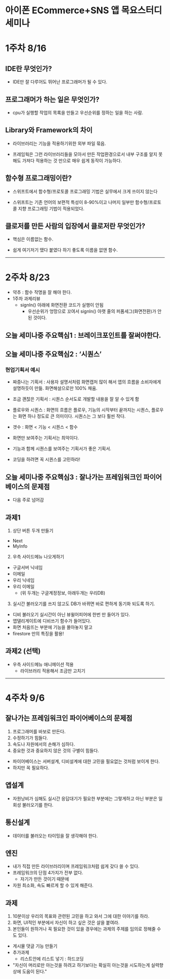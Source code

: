 # 아이폰 ECommerce+SNS 앱 목요스터디세미나

# 1주차 8/16

## IDE란 무엇인가?

- IDE만 잘 다루어도 뛰어난 프로그래머가 될 수 있다.

## 프로그래머가 하는 일은 무엇인가?

- cpu가 실행할 작업의 목록을 만들고 우선순위를 정하는 일을 하는 사람.

## Library와 Framework의 차이

- 라이브러리는 기능을 적용하기위한 외부 파일 묶음.

- 프레임웍은 그런 라이브러리들을 모아서 만든 작업환경으로서 내부 구조를 알지 못해도 가져다 적용하는 것 만으로 매우 쉽게 동작이 가능하다.

## 함수형 프로그래밍이란?

- 스위프트에서 함수형/프로토콜 프로그래밍 기법은 실무에서 크게 쓰이지 않는다

- 스위프트는 기존 언어의 보편적 특성이 8-90%이고 나머지 일부만 함수형/프로토콜 지향 프로그래밍 기법이 적용되었다.

## 클로저를 만든 사람의 입장에서 클로저란 무엇인가?

- 핵심은 이름없는 함수.

- 쉽게 여기저기 땠다 붙였다 하기 좋도록 이름을 없앤 함수.

----

# 2주차 8/23

- 약추 : 함수 작명을 잘 해야 한다.
- 1주차 과제리뷰
  - signIn() 아래에 화면전환 코드가 실행이 안됨
    - 우선순위가 엉망으로 꼬여서 signIn() 아랫 줄의 퍼폼세그(화면전환)가 안된 것이다.

## 오늘 세미나중 주요핵심1 : 브레이크포인트를 잘써야한다.

## 오늘 세미나중 주요핵심2 : ‘시퀀스’

### 현업기획서 예시

- 짜증나는 기획서 : 사용자 설명서처럼 화면캡처 많이 해서 앱의 흐름을 소비자에게 설명하듯이 만듦.  화면해설으로만 100% 채움.

- 조금 괜찮은 기획서 : 시퀀스 순서도로 개발할 내용을 잘 알 수 있게 함

- 플로우와 시퀀스 : 화면의 흐름은 플로우, 기능의 시작부터 끝까지는 시퀀스, 플로우는 화면 하나 정도로 큰 의미이다. 시퀀스는 그 보다 훨씬 작다.

- 갯수 : 화면 < 기능 < 시퀀스 < 함수

- 화면만 보여주는 기획서는 최악이다.

- 기능과 함께 시퀀스를 보여주는 기획서가 좋은 기획서.

- 코딩을 하려면 꼭 시퀀스를 고민하라!

## 오늘 세미나중 주요핵심3 : 잘나가는 프레임워크인 파이어베이스의 문제점

- 다음 주로 넘어감

## 과제1

1. 상단 버튼 두개 만들기
- Next
- MyInfo

2. 우측 사이드메뉴 나오게하기
- 구글서버 닉네임
- 이메일
- 우리 닉네임
- 우리 이메일
	- (위 두개는 구글계정정보, 아래두개는 우리DB)

3. 실시간 불러오기를 쓰지 않고도 DB가 바뀌면 바로 편하게 동기화 되도록 하기.
- 디비 불러오기 실시간이 아닌 뷰윌어피어에 한번 만 들어가 있다.
- 앱댈리게이트에 디비쓰기 함수가 들어있다.
- 화면 처음뜨는 부분에 기능을 몰아놓지 말고
- firestore 만의 특징을 활용!

## 과제2 (선택)

- 우측 사이드메뉴 애니메이션 적용
  - 라이브러리 적용해서 조금만 고치기
  
----

# 4주차 9/6

## 잘나가는 프레임워크인 파이어베이스의 문제점

1. 프로그래머를 바보로 만든다.
2. 수정하기가 힘들다.
3. 속도나 자원에서의 손해가 심하다.
4. 중요한 것과 중요하지 않은 것의 구별이 힘들다.

- 파이어베이스는 서버설계, 디비설계에 대한 고민을 필요없는 것처럼 보이게 한다.
- 하지만 꼭 필요하다.

## 앱설계

- 자원낭비가 심해도 실시간 응답대기가 필요한 부분에는 그렇게하고 아닌 부분은 일회성 불러오기를 한다.

## 통신설계

- 데이터를 불러오는 타이밍을 잘 생각해야 한다.

## 엔진

- 내가 직접 만든 라이브러리이며 프레임워크처럼 쉽게 갖다 쓸 수 있다.
- 프레임워크의 단점 4가지가 전부 없다.
  - 자기가 만든 것이기 때문에
- 자원 최소화, 속도 빠르게 할 수 있게 해준다.

## 과제

1. 10분이상 우리의 목표와 관련된 고민을 하고 와서 그에 대한 이야기를 하라.
2. 화면, UI적인 부분에서 자신이 하고 싶은 것은 살을 붙여라.
3. 본인들이 원하거나 꼭 필요한 것이 있을 경우에는 과제의 주제를 임의로 정해줄 수도 있다.

- 게시물 댓글 기능 만들기
- 추가과제
  - 리스트안에 리스트 넣기 : 하드코딩
- "자신이 머리로만 아는것을 하려고 하기보다는 확실히 아는것을 시도하는게 실력향상에 도움이 된다."